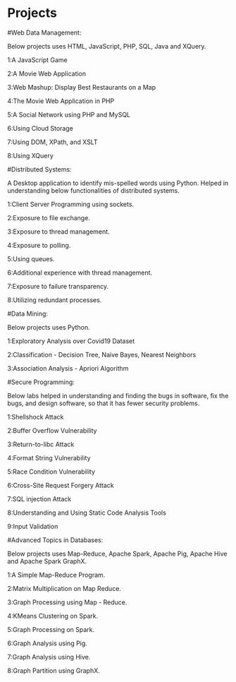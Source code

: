 # Projects



#Web Data Management:

Below projects uses HTML, JavaScript, PHP, SQL, Java and XQuery.

1:A JavaScript Game

2:A Movie Web Application

3:Web Mashup: Display Best Restaurants on a Map

4:The Movie Web Application in PHP

5:A Social Network using PHP and MySQL

6:Using Cloud Storage

7:Using DOM, XPath, and XSLT

8:Using XQuery



#Distributed Systems:

A Desktop application to identify mis-spelled words using Python. Helped in understanding below functionalities of distributed systems. 

1:Client Server Programming using sockets.

2:Exposure to file exchange.

3:Exposure to thread management.

4:Exposure to polling.

5:Using queues.

6:Additional experience with thread management.

7:Exposure to failure transparency.

8:Utilizing redundant processes.



#Data Mining:

Below projects uses Python.

1:Exploratory Analysis over Covid19 Dataset

2:Classification - Decision Tree, Naive Bayes, Nearest Neighbors

3:Association Analysis - Apriori Algorithm



#Secure Programming:

Below labs helped in understanding and finding the bugs in software, fix the bugs, and design software, so that it has fewer security problems.

1:Shellshock Attack

2:Buffer Overflow Vulnerability

3:Return-to-libc Attack

4:Format String Vulnerability

5:Race Condition Vulnerability

6:Cross-Site Request Forgery Attack

7:SQL injection Attack

8:Understanding and Using Static Code Analysis Tools

9:Input Validation



#Advanced Topics in Databases:

Below projects uses Map-Reduce, Apache Spark, Apache Pig, Apache Hive and Apache Spark GraphX.

1:A Simple Map-Reduce Program. 

2:Matrix Multiplication on Map Reduce.

3:Graph Processing using Map - Reduce.

4:KMeans Clustering on Spark.

5:Graph Processing on Spark.

6:Graph Analysis using Pig.

7:Graph Analysis using Hive.

8:Graph Partition using GraphX.
